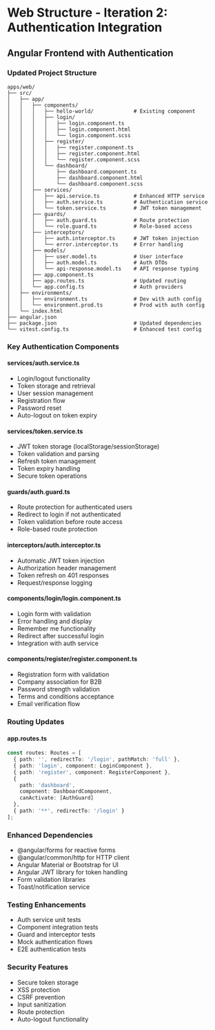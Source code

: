# Web Structure - Iteration 2: Authentication Integration

## Angular Frontend with Authentication

### Updated Project Structure
```
apps/web/
├── src/
│   ├── app/
│   │   ├── components/
│   │   │   ├── hello-world/             # Existing component
│   │   │   ├── login/
│   │   │   │   ├── login.component.ts
│   │   │   │   ├── login.component.html
│   │   │   │   └── login.component.scss
│   │   │   ├── register/
│   │   │   │   ├── register.component.ts
│   │   │   │   ├── register.component.html
│   │   │   │   └── register.component.scss
│   │   │   └── dashboard/
│   │   │       ├── dashboard.component.ts
│   │   │       ├── dashboard.component.html
│   │   │       └── dashboard.component.scss
│   │   ├── services/
│   │   │   ├── api.service.ts           # Enhanced HTTP service
│   │   │   ├── auth.service.ts          # Authentication service
│   │   │   └── token.service.ts         # JWT token management
│   │   ├── guards/
│   │   │   ├── auth.guard.ts            # Route protection
│   │   │   └── role.guard.ts            # Role-based access
│   │   ├── interceptors/
│   │   │   ├── auth.interceptor.ts      # JWT token injection
│   │   │   └── error.interceptor.ts     # Error handling
│   │   ├── models/
│   │   │   ├── user.model.ts            # User interface
│   │   │   ├── auth.model.ts            # Auth DTOs
│   │   │   └── api-response.model.ts    # API response typing
│   │   ├── app.component.ts
│   │   ├── app.routes.ts                # Updated routing
│   │   └── app.config.ts                # Auth providers
│   ├── environments/
│   │   ├── environment.ts               # Dev with auth config
│   │   └── environment.prod.ts          # Prod with auth config
│   └── index.html
├── angular.json
├── package.json                         # Updated dependencies
└── vitest.config.ts                     # Enhanced test config
```

### Key Authentication Components

#### services/auth.service.ts
- Login/logout functionality
- Token storage and retrieval
- User session management
- Registration flow
- Password reset
- Auto-logout on token expiry

#### services/token.service.ts
- JWT token storage (localStorage/sessionStorage)
- Token validation and parsing
- Refresh token management
- Token expiry handling
- Secure token operations

#### guards/auth.guard.ts
- Route protection for authenticated users
- Redirect to login if not authenticated
- Token validation before route access
- Role-based route protection

#### interceptors/auth.interceptor.ts
- Automatic JWT token injection
- Authorization header management
- Token refresh on 401 responses
- Request/response logging

#### components/login/login.component.ts
- Login form with validation
- Error handling and display
- Remember me functionality
- Redirect after successful login
- Integration with auth service

#### components/register/register.component.ts
- Registration form with validation
- Company association for B2B
- Password strength validation
- Terms and conditions acceptance
- Email verification flow

### Routing Updates

#### app.routes.ts
```typescript
const routes: Routes = [
  { path: '', redirectTo: '/login', pathMatch: 'full' },
  { path: 'login', component: LoginComponent },
  { path: 'register', component: RegisterComponent },
  { 
    path: 'dashboard', 
    component: DashboardComponent, 
    canActivate: [AuthGuard] 
  },
  { path: '**', redirectTo: '/login' }
];
```

### Enhanced Dependencies
- @angular/forms for reactive forms
- @angular/common/http for HTTP client
- Angular Material or Bootstrap for UI
- Angular JWT library for token handling
- Form validation libraries
- Toast/notification service

### Testing Enhancements
- Auth service unit tests
- Component integration tests
- Guard and interceptor tests
- Mock authentication flows
- E2E authentication tests

### Security Features
- Secure token storage
- XSS protection
- CSRF prevention
- Input sanitization
- Route protection
- Auto-logout functionality